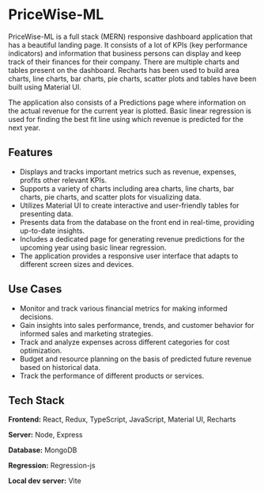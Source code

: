 
# PriceWise-ML

PriceWise-ML is a full stack (MERN) responsive dashboard application that has a beautiful landing page. It consists of a lot of KPIs (key performance indicators) and information that business persons can display and keep track of their finances for their company.
There are multiple charts and tables present on the dashboard. Recharts has been used to build area charts, line charts, bar charts, pie charts, scatter plots and tables have been built using Material UI.

The application also consists of a Predictions page where information on the actual revenue for the current year is plotted. Basic linear regression is used for finding the best fit line using which revenue is predicted for the next year.




## Features

- Displays and tracks important metrics such as revenue, expenses, profits other relevant KPIs.
- Supports a variety of charts including area charts, line charts, bar charts, pie charts, and scatter plots for visualizing data.
- Utilizes Material UI to create interactive and user-friendly tables for presenting data.
- Presents data from the database on the front end in real-time, providing up-to-date insights.
- Includes a dedicated page for generating revenue predictions for the upcoming year using basic linear regression.
- The application provides a responsive user interface that adapts to different screen sizes and devices.


## Use Cases

- Monitor and track various financial metrics for making informed decisions.
- Gain insights into sales performance, trends, and customer behavior for informed sales and marketing strategies.
- Track and analyze expenses across different categories for cost optimization.
- Budget and resource planning on the basis of predicted future revenue based on historical data.
- Track the performance of different products or services.


## Tech Stack

**Frontend:** React, Redux, TypeScript, JavaScript, Material UI, Recharts

**Server:** Node, Express

**Database:** MongoDB

**Regression:** Regression-js

**Local dev server:** Vite

